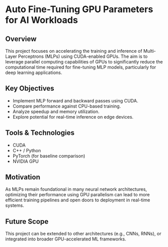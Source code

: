 # Auto Fine-Tuning GPU Parameters for AI Workloads

## Overview
This project focuses on accelerating the training and inference of Multi-Layer Perceptrons (MLPs) using CUDA-enabled GPUs. The aim is to leverage parallel computing capabilities of GPUs to significantly reduce the computational time required for fine-tuning MLP models, particularly for deep learning applications.

## Key Objectives
- Implement MLP forward and backward passes using CUDA.
- Compare performance against CPU-based training.
- Analyze speedup and memory utilization.
- Explore potential for real-time inference on edge devices.

## Tools & Technologies
- CUDA
- C++ / Python
- PyTorch (for baseline comparison)
- NVIDIA GPU

## Motivation
As MLPs remain foundational in many neural network architectures, optimizing their performance using GPU parallelism can lead to more efficient training pipelines and open doors to deployment in real-time systems.

## Future Scope
This project can be extended to other architectures (e.g., CNNs, RNNs), or integrated into broader GPU-accelerated ML frameworks.
